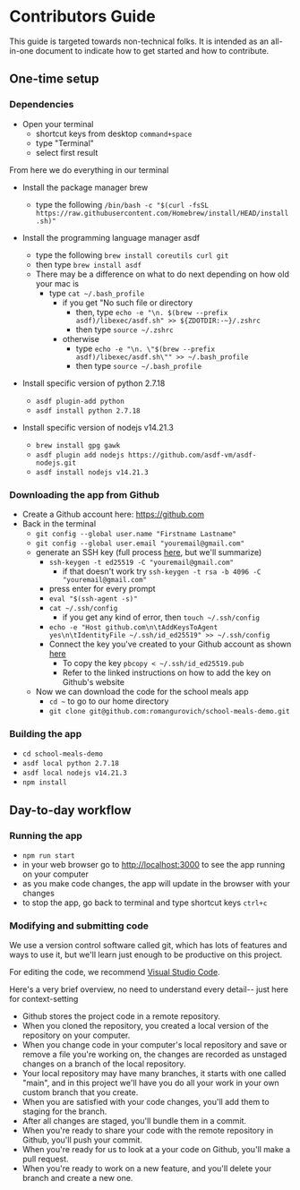 # Contributors Guide

This guide is targeted towards non-technical folks. It is intended as an all-in-one document to indicate how to get started and how to contribute.

## One-time setup

### Dependencies

- Open your terminal
	- shortcut keys from desktop `command+space`
	- type "Terminal"
	- select first result

From here we do everything in our terminal
	
- Install the package manager brew
	- type the following `/bin/bash -c "$(curl -fsSL https://raw.githubusercontent.com/Homebrew/install/HEAD/install.sh)"`

- Install the programming language manager asdf
	- type the following `brew install coreutils curl git`
	- then type `brew install asdf`
	- There may be a difference on what to do next depending on how old your mac is
		- type `cat ~/.bash_profile`
			- if you get "No such file or directory
				- then, type `echo -e "\n. $(brew --prefix asdf)/libexec/asdf.sh" >> ${ZDOTDIR:-~}/.zshrc`
				- then type `source ~/.zshrc`
			- otherwise
				- type `echo -e "\n. \"$(brew --prefix asdf)/libexec/asdf.sh\"" >> ~/.bash_profile`
				- then type `source ~/.bash_profile`

- Install specific version of python 2.7.18
	- `asdf plugin-add python`
	- `asdf install python 2.7.18`
			
- Install specific version of nodejs v14.21.3
	- `brew install gpg gawk`
	- `asdf plugin add nodejs https://github.com/asdf-vm/asdf-nodejs.git`
	- `asdf install nodejs v14.21.3`


### Downloading the app from Github

- Create a Github account here: <https://github.com>
- Back in the terminal
	- `git config --global user.name "Firstname Lastname"`
	- `git config --global user.email "youremail@gmail.com"`
	- generate an SSH key (full process [here](https://docs.github.com/en/enterprise-server@3.9/authentication/connecting-to-github-with-ssh/generating-a-new-ssh-key-and-adding-it-to-the-ssh-agent), but we'll summarize)
		- `ssh-keygen -t ed25519 -C "youremail@gmail.com"`
			- if that doesn't work try `ssh-keygen -t rsa -b 4096 -C "youremail@gmail.com"`
		- press enter for every prompt
		- `eval "$(ssh-agent -s)"`
		- `cat ~/.ssh/config`
			- if you get any kind of error, then `touch ~/.ssh/config`
		- `echo -e "Host github.com\n\tAddKeysToAgent yes\n\tIdentityFile ~/.ssh/id_ed25519" >> ~/.ssh/config`
		- Connect the key you've created to your Github account as shown [here](https://docs.github.com/en/enterprise-server@3.9/authentication/connecting-to-github-with-ssh/adding-a-new-ssh-key-to-your-github-account)
			- To copy the key `pbcopy < ~/.ssh/id_ed25519.pub`
			- Refer to the linked instructions on how to add the key on Github's website
	- Now we can download the code for the school meals app
		- `cd ~` to go to our home directory
		- `git clone git@github.com:romangurovich/school-meals-demo.git`

### Building the app

- `cd school-meals-demo`
- `asdf local python 2.7.18`
- `asdf local nodejs v14.21.3`
- `npm install`


## Day-to-day workflow

### Running the app
- `npm run start`
- in your web browser go to <http://localhost:3000> to see the app running on your computer
- as you make code changes, the app will update in the browser with your changes
- to stop the app, go back to terminal and type shortcut keys `ctrl+c`


### Modifying and submitting code

We use a version control software called git, which has lots of features and ways to use it, but we'll learn just enough to be productive on this project.

For editing the code, we recommend [Visual Studio Code](https://code.visualstudio.com/).


Here's a very brief overview, no need to understand every detail-- just here for context-setting
- Github stores the project code in a remote repository.
- When you cloned the repository, you created a local version of the repository on your computer.
- When you change code in your computer's local repository and save or remove a file you're working on, the changes are recorded as unstaged changes on a branch of the local repository.
- Your local repository may have many branches, it starts with one called "main", and in this project we'll have you do all your work in your own custom branch that you create.
- When you are satisfied with your code changes, you'll add them to staging for the branch.
- After all changes are staged, you'll bundle them in a commit.
- When you're ready to share your code with the remote repository in Github, you'll push your commit.
- When you're ready for us to look at a your code on Github, you'll make a pull request.
- When you're ready to work on a new feature, and you'll delete your branch and create a new one.
